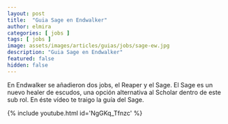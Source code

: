 ```yaml
---
layout: post
title:  "Guia Sage en Endwalker"
author: elmira
categories: [ jobs ]
tags: [ jobs ]
image: assets/images/articles/guias/jobs/sage-ew.jpg
description: "Guia Sage en Endwalker"
featured: false
hidden: false
---
```

En Endwalker se añadieron dos jobs, el Reaper y el Sage. El Sage es un nuevo healer de escudos, una opción alternativa al Scholar dentro de este sub rol. En éste vídeo te traigo la guía del Sage.

{% include youtube.html id='NgGKq_Tfnzc' %}